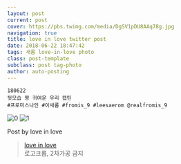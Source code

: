 ```yaml
---
layout: post
current: post
cover: https://pbs.twimg.com/media/DgSV1pDU8AAq78g.jpg
navigation: true
title: love in love twitter post
date: 2018-06-22 18:47:42
tags: 새롬 love-in-love photo
class: post-template
subclass: post tag-photo
author: auto-posting
---
```


```  
180622  
뒷모습 짱 귀여운 우리 캡틴  
#프로미스나인 #이새롬 #fromis_9 #leesaerom @realfromis_9  

```

![0](https://pbs.twimg.com/media/DgSV0pnVQAARBUd.jpg)
![1](https://pbs.twimg.com/media/DgSV1pDU8AAq78g.jpg)


Post by love in love

> [love in love](https://twitter.com/leesaerom0107)  
  로고크롭, 2차가공 금지